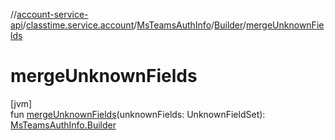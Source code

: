 //[account-service-api](../../../../index.md)/[classtime.service.account](../../index.md)/[MsTeamsAuthInfo](../index.md)/[Builder](index.md)/[mergeUnknownFields](merge-unknown-fields.md)

# mergeUnknownFields

[jvm]\
fun [mergeUnknownFields](merge-unknown-fields.md)(unknownFields: UnknownFieldSet): [MsTeamsAuthInfo.Builder](index.md)
